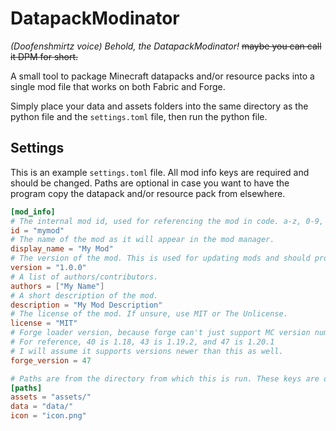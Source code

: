 # DatapackModinator
*(Doofenshmirtz voice) Behold, the DatapackModinator!*
~~maybe you can call it DPM for short.~~

A small tool to package Minecraft datapacks and/or resource packs into a single mod file that works on both Fabric and Forge.

Simply place your data and assets folders into the same directory as the python file and the `settings.toml` file, then run the python file.

## Settings
This is an example `settings.toml` file. All mod info keys are required and should be changed. Paths are optional in case you want to have the program copy the datapack and/or resource pack from elsewhere.
```toml
[mod_info]
# The internal mod id, used for referencing the mod in code. a-z, 0-9, and _ only.
id = "mymod"
# The name of the mod as it will appear in the mod manager.
display_name = "My Mod"
# The version of the mod. This is used for updating mods and should probably use semver.
version = "1.0.0"
# A list of authors/contributors.
authors = ["My Name"]
# A short description of the mod.
description = "My Mod Description"
# The license of the mod. If unsure, use MIT or The Unlicense.
license = "MIT"
# Forge loader version, because forge can't just support MC version numbers.
# For reference, 40 is 1.18, 43 is 1.19.2, and 47 is 1.20.1
# I will assume it supports versions newer than this as well.
forge_version = 47

# Paths are from the directory from which this is run. These keys are optional.
[paths]
assets = "assets/"
data = "data/"
icon = "icon.png"
```
